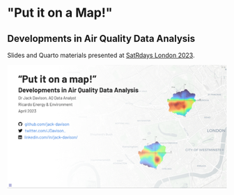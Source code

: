 
# "Put it on a Map!"
## Developments in Air Quality Data Analysis

Slides and Quarto materials presented at [SatRdays London 2023](https://satrday-london-2023.jumpingrivers.com/).

![](images/first-slide.png)

